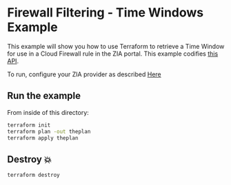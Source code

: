 # Firewall Filtering - Time Windows Example

This example will show you how to use Terraform to retrieve a Time Window for use in a Cloud Firewall rule in the ZIA portal.
This example codifies [this API](https://help.zscaler.com/zia/api#/Firewall%20Policies/TimeWindowResource_getTimeWindows).

To run, configure your ZIA provider as described [Here](https://github.com/willguibr/terraform-provider-zia/blob/master/docs/index.html.markdown)

## Run the example

From inside of this directory:

```bash
terraform init
terraform plan -out theplan
terraform apply theplan
```

## Destroy 💥

```bash
terraform destroy
```
